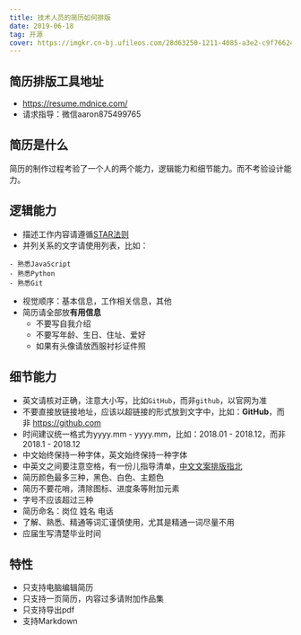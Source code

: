 ```yaml
---
title: 技术人员的简历如何排版
date: 2019-06-18
tag: 开源
cover: https://imgkr.cn-bj.ufileos.com/28d63250-1211-4085-a3e2-c9f766246de2.png
---
```


## 简历排版工具地址

- https://resume.mdnice.com/
- 请求指导：微信aaron875499765

## 简历是什么

简历的制作过程考验了一个人的两个能力，逻辑能力和细节能力。而不考验设计能力。

## 逻辑能力

- 描述工作内容请遵循[STAR法则](https://baike.baidu.com/item/STAR%E6%B3%95%E5%88%99/9056070?fr=aladdin "STAR法则")
- 并列关系的文字请使用列表，比如：

```
- 熟悉JavaScript
- 熟悉Python
- 熟悉Git
```

- 视觉顺序：基本信息，工作相关信息，其他
- 简历请全部放**有用信息**
  - 不要写自我介绍
  - 不要写年龄、生日、住址、爱好
  - 如果有头像请放西服衬衫证件照

## 细节能力

- 英文请核对正确，注意大小写，比如`GitHub`，而非`github`，以官网为准
- 不要直接放链接地址，应该以超链接的形式放到文字中，比如：**GitHub**，而非 https://github.com
- 时间建议统一格式为yyyy.mm - yyyy.mm，比如：2018.01 - 2018.12，而非 2018.1 - 2018.12
- 中文始终保持一种字体，英文始终保持一种字体
- 中英文之间要注意空格，有一份儿指导清单，[中文文案排版指北](https://github.com/sparanoid/chinese-copywriting-guidelines "中文文案排版指北")
- 简历颜色最多三种，黑色、白色、主题色
- 简历不要花哨，清除图标、进度条等附加元素
- 字号不应该超过三种
- 简历命名：岗位 姓名 电话
- 了解、熟悉、精通等词汇谨慎使用，尤其是精通一词尽量不用
- 应届生写清楚毕业时间

## 特性

- 只支持电脑编辑简历
- 只支持一页简历，内容过多请附加作品集
- 只支持导出pdf
- 支持Markdown
